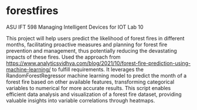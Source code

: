 # forestfires
ASU IFT 598 Managing Intelligent Devices for IOT Lab 10


This project will help users predict the likelihood of forest fires in different months, facilitating proactive measures and planning for forest fire prevention and management, thus potentially reducing the devastating impacts of these fires.
Used the approach from https://www.analyticsvidhya.com/blog/2021/10/forest-fire-prediction-using-machine-learning/ to fulfill requirements.
It leverages the RandomForestRegressor machine learning model to predict the month of a forest fire based on other available features, transforming categorical variables to numerical for more accurate results.
This script enables efficient data analysis and visualization of a forest fire dataset, providing valuable insights into variable correlations through heatmaps.

